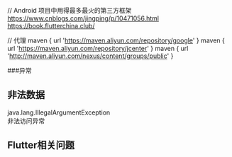 // Android 项目中用得最多最火的第三方框架<br/>
https://www.cnblogs.com/jingping/p/10471056.html
https://book.flutterchina.club/


// 代理
maven { url 'https://maven.aliyun.com/repository/google' }
        maven { url 'https://maven.aliyun.com/repository/jcenter' }
        maven { url 'http://maven.aliyun.com/nexus/content/groups/public' }

###异常
## 非法数据
java.lang.IllegalArgumentException   
非法访问异常

## Flutter相关问题


